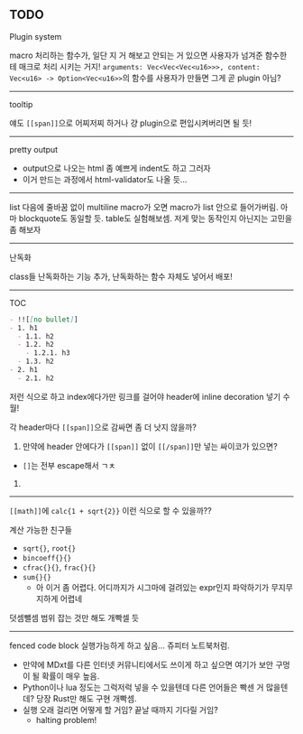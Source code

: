 ## TODO

Plugin system

macro 처리하는 함수가, 일단 지 거 해보고 안되는 거 있으면 사용자가 넘겨준 함수한테 매크로 처리 시키는 거지! `arguments: Vec<Vec<Vec<u16>>>, content: Vec<u16> -> Option<Vec<u16>>`의 함수를 사용자가 만들면 그게 곧 plugin 아님?

---

tooltip

얘도 `[[span]]`으로 어찌저찌 하거나 걍 plugin으로 편입시켜버리면 될 듯!

---

pretty output
- output으로 나오는 html 좀 예쁘게 indent도 하고 그러자
- 이거 만드는 과정에서 html-validator도 나올 듯...

---

list 다음에 줄바꿈 없이 multiline macro가 오면 macro가 list 안으로 들어가버림. 아마 blockquote도 동일할 듯. table도 실험해보셈. 저게 맞는 동작인지 아닌지는 고민을 좀 해보자

---

난독화

class들 난독화하는 기능 추가, 난독화하는 함수 자체도 넣어서 배포!

---

TOC

```markdown
- !![[no bullet]]
- 1. h1
  - 1.1. h2
  - 1.2. h2
    - 1.2.1. h3
  - 1.3. h2
- 2. h1
  - 2.1. h2
```

저런 식으로 하고 index에다가만 링크를 걸어야 header에 inline decoration 넣기 수월!

각 header마다 `[[span]]`으로 감싸면 좀 더 낫지 않을까?
1. 만약에 header 안에다가 `[[span]]` 없이 `[[/span]]`만 넣는 싸이코가 있으면?
  - `[]`는 전부 escape해서 ㄱㅊ
1. 

---

`[[math]]`에 `calc{1 + sqrt{2}}` 이런 식으로 할 수 있을까??

계산 가능한 친구들
- `sqrt{}`, `root{}`
- `bincoeff{}{}`
- `cfrac{}{}`, `frac{}{}`
- `sum{}{}`
  - 아 이거 좀 어렵다. 어디까지가 시그마에 걸려있는 expr인지 파악하기가 무지무지하게 어렵네

덧셈뺄셈 범위 잡는 것만 해도 개빡셀 듯

---

fenced code block 실행가능하게 하고 싶음... 쥬피터 노트북처럼.
- 만약에 MDxt를 다른 인터넷 커뮤니티에서도 쓰이게 하고 싶으면 여기가 보안 구멍이 될 확률이 매우 높음.
- Python이나 lua 정도는 그럭저럭 넣을 수 있을텐데 다른 언어들은 빡센 거 많을텐데? 당장 Rust만 해도 구현 개빡셈.
- 실행 오래 걸리면 어떻게 할 거임? 끝날 때까지 기다릴 거임?
  - halting problem!